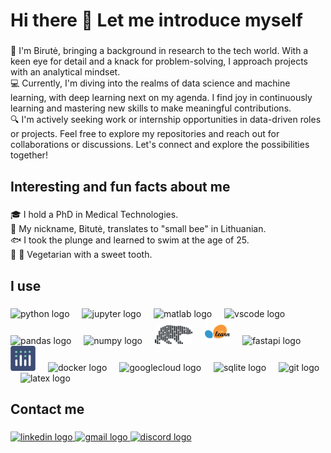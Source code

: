 <h1 align="left">Hi there 👋 Let me introduce myself</h1>

###

<p align="left">👐 I'm Birutė, bringing a background in research to the tech world. With a keen eye for detail and a knack for problem-solving, I approach projects with an analytical mindset.<br>💻 Currently, I'm diving into the realms of data science and machine learning, with deep learning next on my agenda. I find joy in continuously learning and mastering new skills to make meaningful contributions.<br>🔍 I'm actively seeking work or internship opportunities in data-driven roles or projects. Feel free to explore my repositories and reach out for collaborations or discussions. Let's connect and explore the possibilities together!</p>

###

<h2 align="left">Interesting and fun facts about me</h2>

###

<p align="left">🎓 I hold a PhD in Medical Technologies.<br>🐝 My nickname, Bitutė, translates to "small bee" in Lithuanian.<br>🐟 I took the plunge and learned to swim at the age of 25.<br>🍅 🍩 Vegetarian with a sweet tooth.</p>

###

<h2 align="left">I use</h2>

###

<div align="left">
  <img src="https://cdn.jsdelivr.net/gh/devicons/devicon/icons/python/python-original.svg" height="40" alt="python logo"  />
  <img width="12" />
  <img src="https://cdn.jsdelivr.net/gh/devicons/devicon/icons/jupyter/jupyter-original.svg" height="40" alt="jupyter logo"  />
  <img width="12" />
  <img src="https://cdn.jsdelivr.net/gh/devicons/devicon/icons/matlab/matlab-original.svg" height="40" alt="matlab logo"  />
  <img width="12" />
  <img src="https://cdn.jsdelivr.net/gh/devicons/devicon/icons/vscode/vscode-original.svg" height="40" alt="vscode logo"  />
  <img width="12" />
  <img src="https://cdn.jsdelivr.net/gh/devicons/devicon/icons/pandas/pandas-original.svg" height="40" alt="pandas logo"  />
  <img width="12" />
  <img src="https://cdn.jsdelivr.net/gh/devicons/devicon/icons/numpy/numpy-original.svg" height="40" alt="numpy logo"  />
  <img width="12" />
  <img src="https://raw.githubusercontent.com/pola-rs/polars-static/master/logos/polars-logo-dark.svg" height="30" alt="polars logo"  />
  <img width="12" />  
  <img src="https://github.com/devicons/devicon/blob/v2.16.0/icons/scikitlearn/scikitlearn-original.svg" height="40" alt="sklearn logo"  />
  <img width="12" />
  <img src="https://cdn.jsdelivr.net/gh/devicons/devicon/icons/fastapi/fastapi-original.svg" height="40" alt="fastapi logo"  />
  <img width="12" />
  <img src="https://github.com/devicons/devicon/blob/v2.16.0/icons/plotly/plotly-original.svg" height="40" alt="plotly logo"  />
  <img width="12" />  
  <img src="https://cdn.jsdelivr.net/gh/devicons/devicon/icons/docker/docker-original.svg" height="40" alt="docker logo"  />
  <img width="12" />
  <img src="https://cdn.jsdelivr.net/gh/devicons/devicon/icons/googlecloud/googlecloud-original.svg" height="40" alt="googlecloud logo"  />
  <img width="12" />
  <img src="https://cdn.jsdelivr.net/gh/devicons/devicon/icons/sqlite/sqlite-original.svg" height="40" alt="sqlite logo"  />
  <img width="12" />
  <img src="https://cdn.jsdelivr.net/gh/devicons/devicon/icons/git/git-original.svg" height="40" alt="git logo"  />
  <img width="12" />
  <img src="https://cdn.jsdelivr.net/gh/devicons/devicon/icons/latex/latex-original.svg" height="40" alt="latex logo"  />
</div>

###

<h2 align="left">Contact me</h2>

###

<div align="left">
  <a href="https://www.linkedin.com/in/birute-paliakaite/">
    <img src="https://raw.githubusercontent.com/maurodesouza/profile-readme-generator/master/src/assets/icons/social/linkedin/default.svg" width="52" height="40" alt="linkedin logo"  />
  </a>
  <a href="mailto:bpaliakaite@gmail.com">
    <img src="https://raw.githubusercontent.com/maurodesouza/profile-readme-generator/master/src/assets/icons/social/gmail/default.svg" width="52" height="40" alt="gmail logo"  />
  </a>
  <a href="https://discord.com/users/1087045389028429904">
    <img src="https://raw.githubusercontent.com/maurodesouza/profile-readme-generator/master/src/assets/icons/social/discord/default.svg" width="52" height="40" alt="discord logo"  />
  </a>
</div>

###
